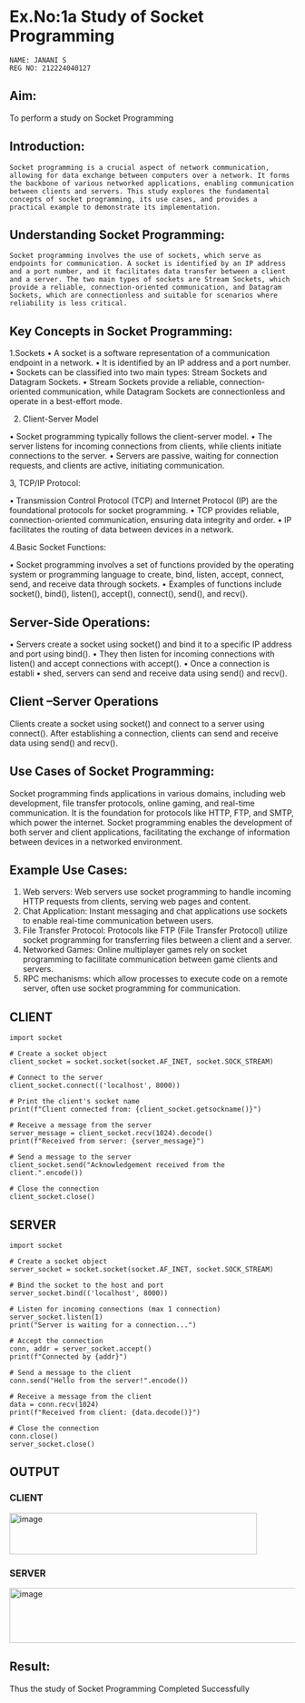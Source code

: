 # Ex.No:1a  			Study of Socket Programming

```
NAME: JANANI S
REG NO: 212224040127

```

## Aim: 
To perform a study on Socket Programming
## Introduction:

 	Socket programming is a crucial aspect of network communication, allowing for data exchange between computers over a network. It forms the backbone of various networked applications, enabling communication between clients and servers. This study explores the fundamental concepts of socket programming, its use cases, and provides a practical example to demonstrate its implementation.
## Understanding Socket Programming:
	Socket programming involves the use of sockets, which serve as endpoints for communication. A socket is identified by an IP address and a port number, and it facilitates data transfer between a client and a server. The two main types of sockets are Stream Sockets, which provide a reliable, connection-oriented communication, and Datagram Sockets, which are connectionless and suitable for scenarios where reliability is less critical.
## Key Concepts in Socket Programming:
1.Sockets
•	A socket is a software representation of a communication endpoint in a network.
•	It is identified by an IP address and a port number.
•	Sockets can be classified into two main types: Stream Sockets and Datagram Sockets.
•	Stream Sockets provide a reliable, connection-oriented communication, while Datagram Sockets are connectionless and operate in a best-effort mode.

2. Client-Server Model

•	Socket programming typically follows the client-server model.
•	The server listens for incoming connections from clients, while clients initiate connections to the server.
•	Servers are passive, waiting for connection requests, and clients are active, initiating communication.

3, TCP/IP Protocol:

•	Transmission Control Protocol (TCP) and Internet Protocol (IP) are the foundational protocols for socket programming.
•	TCP provides reliable, connection-oriented communication, ensuring data integrity and order.
•	IP facilitates the routing of data between devices in a network.

4.Basic Socket Functions:

•	Socket programming involves a set of functions provided by the operating system or programming language to create, bind, listen, accept, connect, send, and receive data through sockets.
•	Examples of functions include socket(), bind(), listen(), accept(), connect(), send(), and recv().

## Server-Side Operations:

•	Servers create a socket using socket() and bind it to a specific IP address and port using bind().
•	They then listen for incoming connections with listen() and accept connections with accept().
•	Once a connection is establi
•	shed, servers can send and receive data using send() and recv().

## Client –Server Operations

Clients create a socket using socket() and connect to a server using connect().
After establishing a connection, clients can send and receive data using send() and recv().

## Use Cases of Socket Programming:
Socket programming finds applications in various domains, including web development, file transfer protocols, online gaming, and real-time communication. It is the foundation for protocols like HTTP, FTP, and SMTP, which power the internet. Socket programming enables the development of both server and client applications, facilitating the exchange of information between devices in a networked environment.
## Example Use Cases:

1.	Web servers: Web servers use socket programming to handle incoming HTTP requests from clients, serving web pages and content.
2.	Chat Application: Instant messaging and chat applications use sockets to enable real-time communication between users.
3.	File Transfer Protocol: Protocols like FTP (File Transfer Protocol) utilize socket programming for transferring files between a client and a server.
4.	Networked Games: Online multiplayer games rely on socket programming to facilitate communication between game clients and servers.
5.	RPC mechanisms: which allow processes to execute code on a remote server, often use socket programming for communication.
## CLIENT
```
import socket

# Create a socket object
client_socket = socket.socket(socket.AF_INET, socket.SOCK_STREAM)

# Connect to the server
client_socket.connect(('localhost', 8000))

# Print the client's socket name
print(f"Client connected from: {client_socket.getsockname()}")

# Receive a message from the server
server_message = client_socket.recv(1024).decode()
print(f"Received from server: {server_message}")

# Send a message to the server
client_socket.send("Acknowledgement received from the client.".encode())

# Close the connection
client_socket.close()

```
## SERVER
```
import socket

# Create a socket object
server_socket = socket.socket(socket.AF_INET, socket.SOCK_STREAM)

# Bind the socket to the host and port
server_socket.bind(('localhost', 8000))

# Listen for incoming connections (max 1 connection)
server_socket.listen(1)
print("Server is waiting for a connection...")

# Accept the connection
conn, addr = server_socket.accept()
print(f"Connected by {addr}")

# Send a message to the client
conn.send("Hello from the server!".encode())

# Receive a message from the client
data = conn.recv(1024)
print(f"Received from client: {data.decode()}")

# Close the connection
conn.close()
server_socket.close()
```
## OUTPUT


### CLIENT

<img width="436" height="73" alt="image" src="https://github.com/user-attachments/assets/f4ab6f3e-5160-4712-99c5-387899a7065f" />

### SERVER

<img width="585" height="97" alt="image" src="https://github.com/user-attachments/assets/a6a9425b-7c92-4547-a988-91e0c439558b" />


## Result:
Thus the study of Socket Programming Completed Successfully

  




